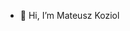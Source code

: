 - 👋 Hi, I’m Mateusz Koziol

<!---
Mateusz-Koziol/Mateusz-Koziol is a ✨ special ✨ repository because its `README.md` (this file) appears on your GitHub profile.
You can click the Preview link to take a look at your changes.
--->
